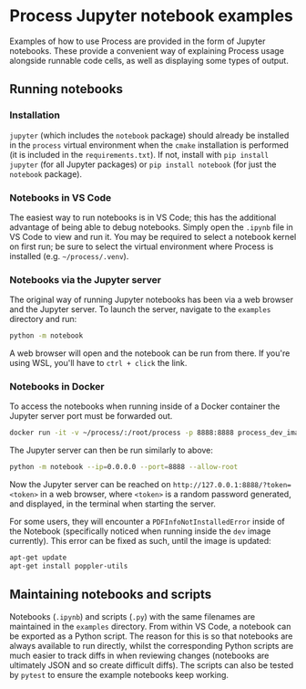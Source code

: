 # Process Jupyter notebook examples

Examples of how to use Process are provided in the form of Jupyter notebooks. These provide a convenient way of explaining Process usage alongside runnable code cells, as well as displaying some types of output.

## Running notebooks

### Installation

`jupyter` (which includes the `notebook` package) should already be installed in the `process` virtual environment when the `cmake` installation is performed (it is included in the `requirements.txt`). If not, install with `pip install jupyter` (for all Jupyter packages) or `pip install notebook` (for just the `notebook` package).

### Notebooks in VS Code

The easiest way to run notebooks is in VS Code; this has the additional advantage of being able to debug notebooks. Simply open the `.ipynb` file in VS Code to view and run it. You may be required to select a notebook kernel on first run; be sure to select the virtual environment where Process is installed (e.g. `~/process/.venv`).

### Notebooks via the Jupyter server

The original way of running Jupyter notebooks has been via a web browser and the Jupyter server. To launch the server, navigate to the `examples` directory and run:

```bash
python -m notebook
```

A web browser will open and the notebook can be run from there. If you're using WSL, you'll have to `ctrl + click` the link.

### Notebooks in Docker
To access the notebooks when running inside of a Docker container the Jupyter server port must be forwarded out.

```bash
docker run -it -v ~/process/:/root/process -p 8888:8888 process_dev_image
```

The Jupyter server can then be run similarly to above:

```bash
python -m notebook --ip=0.0.0.0 --port=8888 --allow-root
```

Now the Jupyter server can be reached on `http://127.0.0.1:8888/?token=<token>` in a web browser, where `<token>` is a random password generated, and displayed, in the terminal when starting the server.

For some users, they will encounter a `PDFInfoNotInstalledError` inside of the Notebook (specifically noticed when running inside the `dev` image currently). This error can be fixed as such, until the image is updated:

```bash
apt-get update
apt-get install poppler-utils
```


## Maintaining notebooks and scripts
Notebooks (`.ipynb`) and scripts (`.py`) with the same filenames are maintained in the `examples` directory. From within VS Code, a notebook can be exported as a Python script. The reason for this is so that notebooks are always available to run directly, whilst the corresponding Python scripts are much easier to track diffs in when reviewing changes (notebooks are ultimately JSON and so create difficult diffs). The scripts can also be tested by `pytest` to ensure the example notebooks keep working.